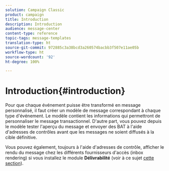 ```yaml
---
solution: Campaign Classic
product: campaign
title: Introduction
description: Introduction
audience: message-center
content-type: reference
topic-tags: message-templates
translation-type: ht
source-git-commit: 972885c3a38bcd3a260574bacbb3f507e11ae05b
workflow-type: ht
source-wordcount: '92'
ht-degree: 100%

---
```



# Introduction{#introduction}

Pour que chaque événement puisse être transformé en message personnalisé, il faut créer un modèle de message correspondant à chaque type d&#39;événement. Le modèle contient les informations qui permettront de personnaliser le message transactionnel. D&#39;autre part, vous pouvez depuis le modèle tester l&#39;aperçu du message et envoyer des BAT à l&#39;aide d&#39;adresses de contrôles avant que les messages ne soient diffusés à la cible définitive.

Vous pouvez également, toujours à l&#39;aide d&#39;adresses de contrôle, afficher le rendu du message chez les différents fournisseurs d&#39;accès (inbox rendering) si vous installez le module **Délivrabilité** (voir à ce sujet [cette section](../../delivery/using/about-deliverability.md)).
